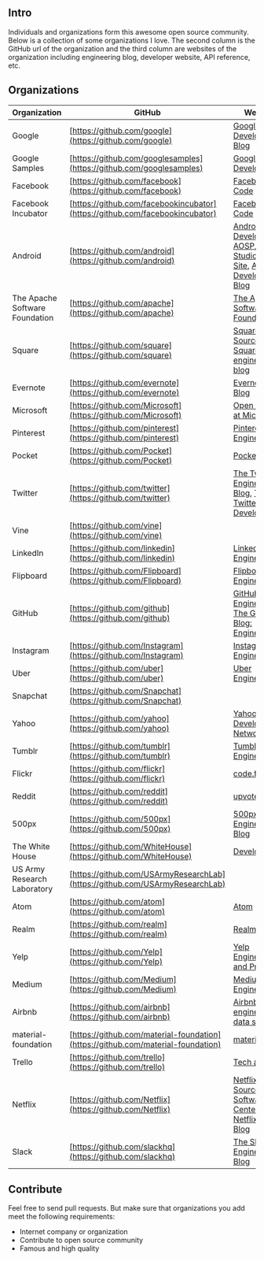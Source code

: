 ## Intro  
Individuals and organizations form this awesome open source community. Below is a collection of some organizations I love. The second column is the GitHub url of the organization and the third column are websites of the organization including engineering blog, developer website, API reference, etc. 

## Organizations
Organization | GitHub | Websites
------------ | ------ | ---------------
Google | [https://github.com/google](https://github.com/google) | [Google Developers Blog](https://developers.googleblog.com/)
Google Samples | [https://github.com/googlesamples](https://github.com/googlesamples) | [Google Developers](https://developers.google.com/)
Facebook | [https://github.com/facebook](https://github.com/facebook) | [Facebook Code](https://code.facebook.com/)
Facebook Incubator | [https://github.com/facebookincubator](https://github.com/facebookincubator) | [Facebook Code](https://code.facebook.com/)
Android | [https://github.com/android](https://github.com/android) | [Android Developers](https://developer.android.com/index.html#), [AOSP](https://source.android.com/index.html), [Android Studio Project Site](http://tools.android.com/), [Android Developers Blog](http://android-developers.blogspot.com/)
The Apache Software Foundation | [https://github.com/apache](https://github.com/apache) | [The Apache Software Foundation](http://www.apache.org/)
Square | [https://github.com/square](https://github.com/square) | [Square Open Source](http://square.github.io/), [Square's engineering blog](https://medium.com/square-corner-blog)
Evernote | [https://github.com/evernote](https://github.com/evernote) | [Evernote Tech Blog](https://blog.evernote.com/tech/)
Microsoft | [https://github.com/Microsoft](https://github.com/Microsoft) | [Open Source at Microsoft](https://opensource.microsoft.com/)
Pinterest | [https://github.com/pinterest](https://github.com/pinterest) | [Pinterest Engineering](https://engineering.pinterest.com/)
Pocket | [https://github.com/Pocket](https://github.com/Pocket) | [Pocket Blog](https://getpocket.com/blog/)
Twitter | [https://github.com/twitter](https://github.com/twitter) | [The Twitter Engineering Blog](https://blog.twitter.com/engineering), [The Twitter Developer Blog](https://blog.twitter.com/developer)
Vine | [https://github.com/vine](https://github.com/vine) |
LinkedIn | [https://github.com/linkedin](https://github.com/linkedin) | [LinkedIn Engineering](https://engineering.linkedin.com/)
Flipboard | [https://github.com/Flipboard](https://github.com/Flipboard) | [Flipboard Engineering](http://engineering.flipboard.com/)
GitHub | [https://github.com/github](https://github.com/github) | [GitHub Engineering](http://githubengineering.com/), [The GitHub Blog: Engineering](https://github.com/blog/category/engineering)
Instagram | [https://github.com/Instagram](https://github.com/Instagram) | [Instagram Engineering](https://engineering.instagram.com/)
Uber | [https://github.com/uber](https://github.com/uber) | [Uber Engineering](https://eng.uber.com/)
Snapchat | [https://github.com/Snapchat](https://github.com/Snapchat) |
Yahoo | [https://github.com/yahoo](https://github.com/yahoo) | [Yahoo Developer Network](https://developer.yahoo.com/)
Tumblr | [https://github.com/tumblr](https://github.com/tumblr) | [Tumblr Engineering](https://engineering.tumblr.com/)
Flickr | [https://github.com/flickr](https://github.com/flickr) | [code.flickr.com](https://code.flickr.net/)
Reddit | [https://github.com/reddit](https://github.com/reddit) | [upvoted](https://redditblog.com/)
500px | [https://github.com/500px](https://github.com/500px) | [500px Engineering Blog](https://developers.500px.com/)
The White House | [https://github.com/WhiteHouse](https://github.com/WhiteHouse) | [Developers](https://www.whitehouse.gov/developers)
US Army Research Laboratory | [https://github.com/USArmyResearchLab](https://github.com/USArmyResearchLab) |
Atom | [https://github.com/atom](https://github.com/atom) | [Atom](https://atom.io/)
Realm | [https://github.com/realm](https://github.com/realm) | [Realm](https://realm.io/)
Yelp | [https://github.com/Yelp](https://github.com/Yelp) | [Yelp Engineering and Product](https://www.yelp.com/engineering)
Medium | [https://github.com/Medium](https://github.com/Medium) | [Medium Engineering](https://medium.com/@MediumEng)
Airbnb | [https://github.com/airbnb](https://github.com/airbnb) | [Airbnb engineering & data science](http://airbnb.io/)
material-foundation | [https://github.com/material-foundation](https://github.com/material-foundation) | [material.io](https://material.io/)
Trello | [https://github.com/trello](https://github.com/trello) | [Tech at Trello](http://tech.trello.com/)
Netflix | [https://github.com/Netflix](https://github.com/Netflix) | [Netflix Open Source Software Center](http://netflix.github.io/), [The Netflix Tech Blog](http://techblog.netflix.com/)
Slack | [https://github.com/slackhq](https://github.com/slackhq) | [The Slack Engineering Blog](https://slack.engineering/)

## Contribute
Feel free to send pull requests. But make sure that organizations you add meet the following requirements:
- Internet company or organization
- Contribute to open source community
- Famous and high quality
